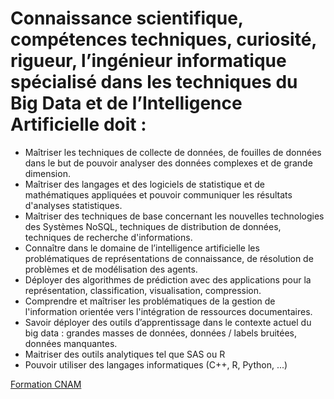 # Connaissance scientifique, compétences techniques, curiosité, rigueur, l’ingénieur informatique spécialisé dans les techniques du Big Data et de l’Intelligence Artificielle doit :
>
 - Maîtriser les techniques de collecte de données, de fouilles de données dans le but de pouvoir analyser des données complexes et de grande dimension.
 -  Maîtriser des langages et des logiciels de statistique et de mathématiques appliquées et pouvoir communiquer les résultats d'analyses statistiques.
 - Maîtriser des techniques de base concernant les nouvelles technologies des Systèmes NoSQL, techniques de distribution de données, techniques de recherche d'informations.
 - Connaître dans le domaine de l’intelligence artificielle les problématiques de représentations de connaissance, de résolution de problèmes et de modélisation des agents.
 - Déployer des algorithmes de prédiction avec des applications pour la représentation, classification, visualisation, compression.
 - Comprendre et maîtriser les problématiques de la gestion de l'information orientée vers l'intégration de ressources documentaires.
 - Savoir déployer des outils d’apprentissage dans le contexte actuel du big data : grandes masses de données, données / labels bruitées, données manquantes.
 - Maitriser des outils analytiques tel que SAS ou R
 - Pouvoir utiliser des langages informatiques (C++, R, Python, ...)

[Formation CNAM](https://formation.cnam.fr/rechercher-par-discipline/diplome-d-ingenieur-specialite-informatique-big-data-et-intelligence-artificielle-974808.kjsp?RF=newcat_themes)
